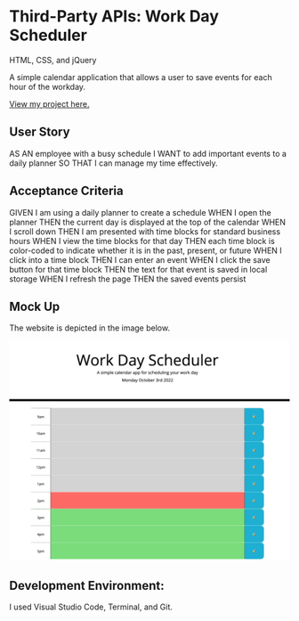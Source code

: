 # Third-Party APIs: Work Day Scheduler
HTML, CSS, and jQuery

A simple calendar application that allows a user to save events for each hour of the workday.

<a href="https://n-roz.github.io/workday-scheduler/">View my project here.</a>

## User Story

AS AN employee with a busy schedule
I WANT to add important events to a daily planner
SO THAT I can manage my time effectively.

## Acceptance Criteria

GIVEN I am using a daily planner to create a schedule
WHEN I open the planner
THEN the current day is displayed at the top of the calendar
WHEN I scroll down
THEN I am presented with time blocks for standard business hours
WHEN I view the time blocks for that day
THEN each time block is color-coded to indicate whether it is in the past, present, or future
WHEN I click into a time block
THEN I can enter an event
WHEN I click the save button for that time block
THEN the text for that event is saved in local storage
WHEN I refresh the page
THEN the saved events persist

## Mock Up
The website is depicted in the image below.

<img src="./Develop/Screen Shot 2022-10-03 at 2.07.20 PM.png"></img>

## Development Environment:
I used Visual Studio Code, Terminal, and Git.